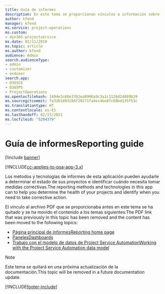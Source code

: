 ```yaml
---
title: Guía de informes
description: En este tema se proporcionan vínculos a información sobre informes.
author: kfend
manager: kfend
ms.service: project-operations
ms.custom:
- dyn365-projectservice
ms.date: 02/11/2019
ms.topic: article
ms.author: kfend
audience: Admin
search.audienceType:
- admin
- customizer
- enduser
search.app:
- D365CE
- D365PS
- ProjectOperations
ms.openlocfilehash: 1494e3c60e3702ea8996a9c3a1c1128d24889b39
ms.sourcegitcommit: fa32b1893286f20271fa4ec4be8fc68bd135f53c
ms.translationtype: HT
ms.contentlocale: es-ES
ms.lasthandoff: 02/15/2021
ms.locfileid: "5284379"
---
```

# <a name="reporting-guide"></a><span data-ttu-id="19625-103">Guía de informes</span><span class="sxs-lookup"><span data-stu-id="19625-103">Reporting guide</span></span>

[!include [banner](../../includes/psa-now-project-operations.md)]

[!INCLUDE[cc-applies-to-psa-app-3.x](../../includes/cc-applies-to-psa-app-3x.md)]

<span data-ttu-id="19625-104">Los métodos y tecnologías de informes de esta aplicación pueden ayudarle a determinar el estado de sus proyectos e identificar cuándo necesita tomar medidas correctivas.</span><span class="sxs-lookup"><span data-stu-id="19625-104">The reporting methods and technologies in this app can to help you determine the health of your projects and identify when you need to take corrective action.</span></span> 

<span data-ttu-id="19625-105">El vínculo al archivo PDF que se proporcionaba antes en este tema se ha quitado y se ha movido el contenido a los temas siguientes:</span><span class="sxs-lookup"><span data-stu-id="19625-105">The PDF link that was previously in this topic has been removed and the content has been moved to the following topics:</span></span>

- [<span data-ttu-id="19625-106">Página principal de informes</span><span class="sxs-lookup"><span data-stu-id="19625-106">Reporting home page</span></span>](../reports-reporting-dynamics-365-project-service.md)
- [<span data-ttu-id="19625-107">Paneles</span><span class="sxs-lookup"><span data-stu-id="19625-107">Dashboards</span></span>](../reports-dashboards.md)
- [<span data-ttu-id="19625-108">Trabajo con el modelo de datos de Project Service Automation</span><span class="sxs-lookup"><span data-stu-id="19625-108">Working with the Project Service Automation data model</span></span>](../reports-working-project-service-data-model.md)

> [!NOTE]
> <span data-ttu-id="19625-109">Este tema se quitará en una próxima actualización de la documentación.</span><span class="sxs-lookup"><span data-stu-id="19625-109">This topic will be removed in a future documentation update.</span></span> 


[!INCLUDE[footer-include](../../includes/footer-banner.md)]